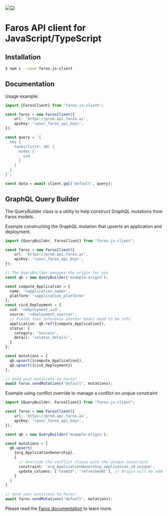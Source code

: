 [![CI](https://github.com/faros-ai/faros-js-client/actions/workflows/ci.yml/badge.svg)](https://github.com/faros-ai/faros-js-client/actions/workflows/ci.yml)

# Faros API client for JavaScript/TypeScript

## Installation
```bash
$ npm i --save faros-js-client
```
## Documentation

Usage example:
```typescript
import {FarosClient} from 'faros-js-client';

const faros = new FarosClient({
    url: 'https://prod.api.faros.ai',
    apiKey: '<your_faros_api_key>',
});

const query = `{
  tms {
    tasks(first: 10) {
      nodes {
        uid
      }
    }
  }
}`;

const data = await client.gql('default', query);
```

## GraphQL Query Builder

The QueryBuilder class is a utility to help construct GraphQL mutations from Faros models.

Example constructing the GraphQL mutation that upserts an application and deployment.

```ts
import {QueryBuilder, FarosClient} from "faros-js-client";

const faros = new FarosClient({
    url: 'https://prod.api.faros.ai',
    apiKey: '<your_faros_api_key>',
});

// The QueryBuilder manages the origin for you
const qb = new QueryBuilder('example-origin');

const compute_Application = {
  name: '<application_name>',
  platform: '<application_platform>'
};
const cicd_Deployment = {
  uid: '<deployment_uid',
  source: '<deployment_source>',
  // Fields that reference another model need to be refs
  application: qb.ref({compute_Application}),
  status: {
    category: 'Success',
    detail: '<status_detail>',
  }
};

const mutations = [
  qb.upsert({compute_Application}),
  qb.upsert({cicd_Deployment})
];

// Send your mutations to Faros!
await faros.sendMutations('default', mutations);
```

Example using conflict override to manage a conflict on unqiue constraint

```ts
import {QueryBuilder, FarosClient} from "faros-js-client";

const faros = new FarosClient({
    url: 'https://prod.api.faros.ai',
    apiKey: '<your_faros_api_key>',
});

const qb = new QueryBuilder('example-origin');

const mutations = [
  qb.upsert(
    {org_ApplicationOwnership},
    {
      // Override the conflict clause with the unique constraint
      constraint: 'org_ApplicationOwnership_application_id_unique',
      update_columns: ['teamId', 'refreshedAt'], // Origin will be added automatically
    }
  )
]

// Send your mutations to Faros!
await faros.sendMutations('default', mutations);
```

Please read the [Faros documentation][farosdocs] to learn more.

[farosdocs]: https://docs.faros.ai
